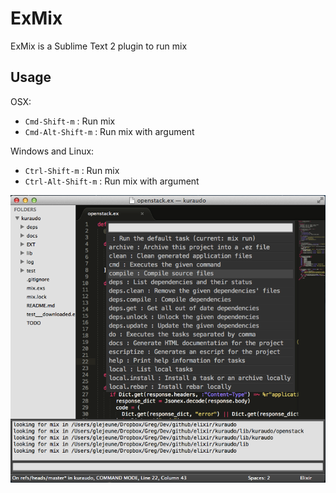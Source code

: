 # ExMix

ExMix is a Sublime Text 2 plugin to run mix 

## Usage

OSX: 

* `Cmd-Shift-m` : Run mix
* `Cmd-Alt-Shift-m` : Run mix with argument

Windows and Linux:

* `Ctrl-Shift-m` : Run mix
* `Ctrl-Alt-Shift-m` : Run mix with argument

![](exmix.png)